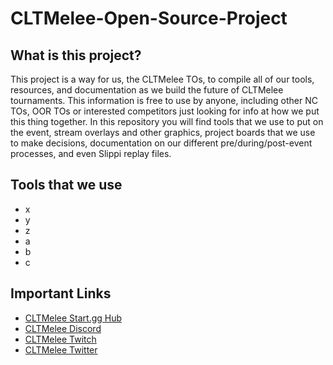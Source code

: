 # CLTMelee-Open-Source-Project

## What is this project?
This project is a way for us, the CLTMelee TOs, to compile all of our tools, resources, and documentation as we build the future of CLTMelee tournaments. This information is free to use by anyone, including other NC TOs, OOR TOs or interested competitors just looking for info at how we put this thing together. In this repository you will find tools that we use to put on the event, stream overlays and other graphics, project boards that we use to make decisions, documentation on our different pre/during/post-event processes, and even Slippi replay files.


## Tools that we use

 - x
 - y
 - z
 - a
 - b
 - c

## Important Links

 - [CLTMelee Start.gg Hub]()
 - [CLTMelee Discord]() 
 - [CLTMelee Twitch]()
 - [CLTMelee Twitter]()

